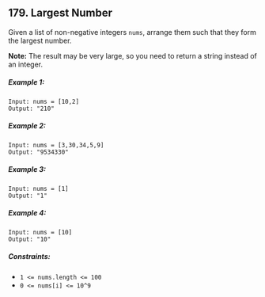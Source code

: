 ## 179. Largest Number

Given a list of non-negative integers ```nums```, arrange them such that they form the largest number.

**Note:** The result may be very large, so you need to return a string instead of an integer.

##### Example 1:
```
Input: nums = [10,2]
Output: "210"
```
##### Example 2:
```
Input: nums = [3,30,34,5,9]
Output: "9534330"
```
##### Example 3:
```
Input: nums = [1]
Output: "1"
```
##### Example 4:
```
Input: nums = [10]
Output: "10"
```

##### Constraints:

* ```1 <= nums.length <= 100```
* ```0 <= nums[i] <= 10^9```